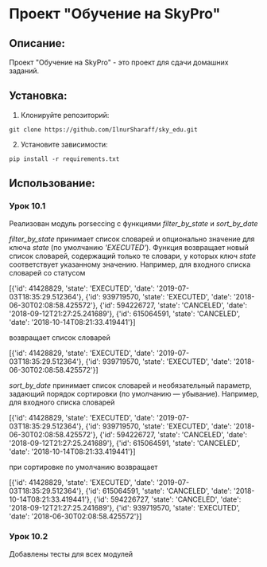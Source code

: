 # Проект "Обучение на SkyPro"

## Описание:

Проект "Обучение на SkyPro" - это проект для сдачи домашних заданий.

## Установка:

1. Клонируйте репозиторий:
```
git clone https://github.com/IlnurSharaff/sky_edu.git
```
2. Установите зависимости:
```
pip install -r requirements.txt
```
## Использование:

### Урок 10.1

Реализован модуль porseccing с функциями *filter_by_state* и *sort_by_date*

*filter_by_state* принимает список словарей и опционально значение для ключа *state* (по умолчанию *'EXECUTED'*). 
Функция возвращает новый список словарей, содержащий только те словари, у которых ключ *state* соответствует указанному значению. 
Например, для входного списка словарей со статусом

[{'id': 41428829, 'state': 'EXECUTED', 'date': '2019-07-03T18:35:29.512364'}, {'id': 939719570, 'state': 'EXECUTED', 'date': '2018-06-30T02:08:58.425572'}, {'id': 594226727, 'state': 'CANCELED', 'date': '2018-09-12T21:27:25.241689'}, {'id': 615064591, 'state': 'CANCELED', 'date': '2018-10-14T08:21:33.419441'}]

возвращает список словарей

[{'id': 41428829, 'state': 'EXECUTED', 'date': '2019-07-03T18:35:29.512364'}, {'id': 939719570, 'state': 'EXECUTED', 'date': '2018-06-30T02:08:58.425572'}]


*sort_by_date* принимает список словарей и необязательный параметр, задающий порядок сортировки (по умолчанию — убывание).
Например, для входного списка словарей

[{'id': 41428829, 'state': 'EXECUTED', 'date': '2019-07-03T18:35:29.512364'}, {'id': 939719570, 'state': 'EXECUTED', 'date': '2018-06-30T02:08:58.425572'}, {'id': 594226727, 'state': 'CANCELED', 'date': '2018-09-12T21:27:25.241689'}, {'id': 615064591, 'state': 'CANCELED', 'date': '2018-10-14T08:21:33.419441'}]

при сортировке по умолчанию возвращает

[{'id': 41428829, 'state': 'EXECUTED', 'date': '2019-07-03T18:35:29.512364'}, {'id': 615064591, 'state': 'CANCELED', 'date': '2018-10-14T08:21:33.419441'}, {'id': 594226727, 'state': 'CANCELED', 'date': '2018-09-12T21:27:25.241689'}, {'id': 939719570, 'state': 'EXECUTED', 'date': '2018-06-30T02:08:58.425572'}]

### Урок 10.2

Добавлены тесты для всех модулей
